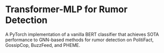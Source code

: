 # Transformer-MLP for Rumor Detection
A PyTorch implementation of a vanilla BERT classifier that achieves SOTA performance to GNN-based methods for rumor detection on PolitiFact, GossipCop, BuzzFeed, and PHEME.
